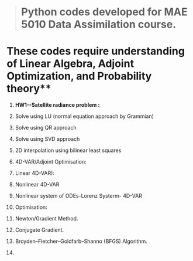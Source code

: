 > # Python codes developed for MAE 5010 Data Assimilation course. 

# These codes require understanding of Linear Algebra, Adjoint Optimization, and Probability theory**

1. **HW1--Satellite radiance problem :**
  1. Solve using LU (normal equation approach by Grammian)
  2. Solve using QR approach
  3. Solve using SVD approach
  4. 2D interpolation using bilinear least squares
  
1. 4D-VAR/Adjoint Optimisation:
  1. Linear 4D-VAR):
  1. Nonlinear 4D-VAR
  1. Nonlinear system of ODEs-Lorenz Systerm- 4D-VAR
  
1. Optimisation:
  1. Newton/Gradient Method.
  1. Conjugate Gradient.
  1. Broyden–Fletcher–Goldfarb–Shanno (BFGS) Algorithm.
  
1.  
